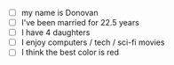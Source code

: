 - [ ] my name is Donovan
- [ ] I've been married for 22.5 years
- [ ] I have 4 daughters
- [ ] I enjoy computers / tech / sci-fi movies
- [ ] I think the best color is red
